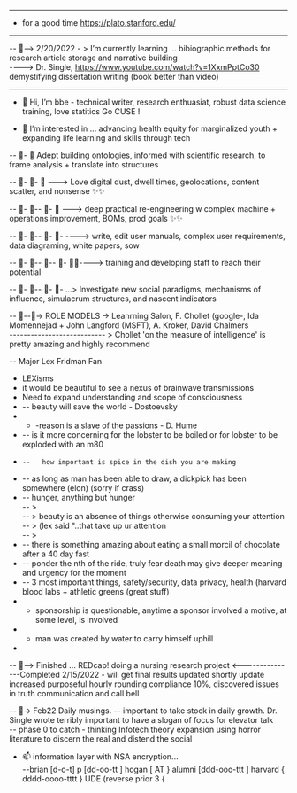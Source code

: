 ---------------------------
- for a good time https://plato.stanford.edu/  
- --------------------------------------------------  

-- 👀--> 2/20/2022 - > I’m currently learning ... bibiographic methods for research article storage and narrative building  
----> Dr. Single, https://www.youtube.com/watch?v=1XxmPptCo30 demystifying dissertation writing (book better than video)  

--------------------------------------------------
- 👋 Hi, I’m bbe  - technical writer, research enthuasiat, robust data science training, love statitics Go CUSE !

- 👀 I’m interested in ... advancing health equity for marginalized youth + expanding life learning and skills through tech 

-- 👀- 👀  Adept building ontologies, informed with scientific research, to frame analysis + translate into structures  

-- 👀- 👀-  👀 ---> Love digital dust, dwell times, geolocations, content scatter, and nonsense  ✨✨  

-- 👀- 👀-- 👀- 👀 ---> deep practical re-engineering w complex machine + operations improvement, BOMs, prod goals ✨✨  

-- 👀- 👀-- 👀- 👀- ----> write, edit user manuals, complex user requirements, data diagraming, white papers, sow  

-- 👀- 👀-- 👀-- 👀- 👀✨----> training and developing staff to reach their potential  

-- 👀- 👀-- 👀- 👀- ...> Investigate new social paradigms, mechanisms of influence, simulacrum structures, and nascent indicators  

-- 👀--👀-> ROLE MODELS -> Leanrning Salon, F. Chollet (google-, Ida Momennejad + John Langford (MSFT), A. Kroker, David Chalmers  
--------------------------- > Chollet 'on the measure of intelligence' is pretty amazing and highly recommend

-- Major Lex Fridman Fan
- LEXisms  
- it would be beautiful to see a nexus of brainwave transmissions  
-  Need to expand understanding and scope of consciousness   
- -- beauty will save the world - Dostoevsky   
- - -reason is a slave of the passions - D. Hume  
-   --   is it more concerning for the lobster to be boiled or for lobster to be exploded with an m80  
-     --   how important is spice in the dish you are making  
-    --      as long as man has been able to draw, a dickpick has been somewhere (elon) (sorry if crass)  
-    --    hunger, anything but hunger  
-- >   
-- >                                   beauty is an absence of things otherwise consuming your attention   
-- >                                                              (lex said "..that take up ur attention  
-- >  
-    --   there is something amazing about eating a small morcil of chocolate after a 40 day fast   
-    --  ponder the nth of the ride, truly fear death may give deeper meaning and urgency for the moment  
-  --    3 most important things, safety/security, data privacy, health (harvard blood labs + athletic greens (great stuff)   
-  -  sponsorship is questionable, anytime a sponsor involved a motive, at some level, is involved  
-  - man was created by water to carry himself uphill  
-  
-- 👀--> Finished ... REDcap! doing a nursing research project  <---------------Completed 2/15/2022 - will get final results updated shortly update increased purposeful hourly rounding compliance 10%, discovered issues in truth communication and call bell  

-- 👀-> Feb22 Daily musings.
-- important to take stock in daily growth. Dr. Single wrote <demystifying the dissertation> terribly important to have a slogan of focus for elevator talk  
  -- phase 0 to catch - thinking Infotech theory expansion using horror literature to discern the real and distend the social  

  
  
  
  
  
- 📫 information layer with NSA encryption...  
  --brian [d-o-t] p  [dd-oo-tt ]  hogan [ AT } alumni [ddd-ooo-ttt ] harvard { dddd-oooo-tttt } UDE (reverse prior 3 {  
